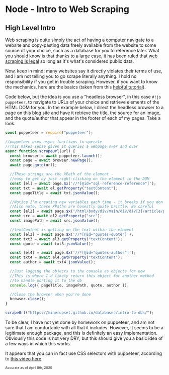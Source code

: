 # Node - Intro to Web Scraping

## High Level Intro
Web scraping is quite simply the act of having a computer navigate to a website and copy-pasting data freely available from the website to some source of your choice, such as a database for you to reference later. What you should know is that thanks to a large case, it has been ruled that <a href='https://www.eff.org/deeplinks/2019/09/victory-ruling-hiq-v-linkedin-protects-scraping-public-data' target='_blank'>web scraping is legal</a> so long as it's what's considered public data.

Now, keep in mind; many websites say it directly violates their terms of use, and I am not telling you to go scrape literally anything. I hold no responsibility if you get in trouble scraping. However, if you want to know the mechanics, here are the basics (taken from this <a href=' https://www.youtube.com/watch?v=TzZ3YOUhCxo' target='_blank'>helpful tutorial</a>).

Code below, but the idea is you use a "headless browser", in this case `#!js puppeteer`, to navigate to URLs of your choice and retrieve elements of the HTML DOM for you. In the example below, I direct the headless browser to a page on this blog site and have it retrieve the title, the source for an image, and the quote/author that appear in the footer of each of my pages. Take a look.

```js
const puppeteer = require("puppeteer");

//puppeteer uses async functions to operate
//This makes sense given it queries a webpage over and over
async function scrapeUrl(url) {
  const browser = await puppeteer.launch();
  const page = await browser.newPage();
  await page.goto(url);

  //These strings are the XPath of the element -
  //easy to get by just right-clicking on the element in the DOM
  const [el] = await page.$x('//*[@id="sql-reference-reference"]');
  const txt = await el.getProperty("textContent");
  const pageTitle = await txt.jsonValue();

  //Notice I'm creating new variables each time - it breaks if you don't
  //Also note, these XPaths are honestly quite brittle. Be careful
  const [el2] = await page.$x("/html/body/div/main/div/div[3]/article/p[4]/a/img");
  const src = await el2.getProperty("src");
  const imagePath = await src.jsonValue();

  //textContent is getting me the text within the element
  const [el3] = await page.$x('//*[@id="quotes-quote"]');
  const txt3 = await el3.getProperty("textContent");
  const quote = await txt3.jsonValue();

  const [el4] = await page.$x('//*[@id="quotes-author"]');
  const txt4 = await el4.getProperty("textContent");
  const author = await txt4.jsonValue();

  //Just logging the objects to the console as objects for now
  //This is where I'd likely return this object for another method
  //to handle porting it to the db
  console.log({ pageTitle, imagePath, quote, author });

  //Close the browser when you're done
  browser.close();
}

scrapeUrl("https://minerupset.github.io/databases/intro-to-dbs/");
```

To be clear, I have not yet done by homework on puppeteer, and am not sure that I am comfortable with all that it includes. However, it seems to be a legitimate enough package, and this is definitely an easy implementation. Obviously this code is not very DRY, but this should give you a basic idea of a few ways in which this works.

It appears that you can in fact use CSS selectors with puppeteer, according to <a href='https://www.youtube.com/watch?v=rG_2A3jKyn8' target='_blank'>this video here</a>.

<span style='font-size: 0.75em'>Accurate as of April 8th, 2020</span>